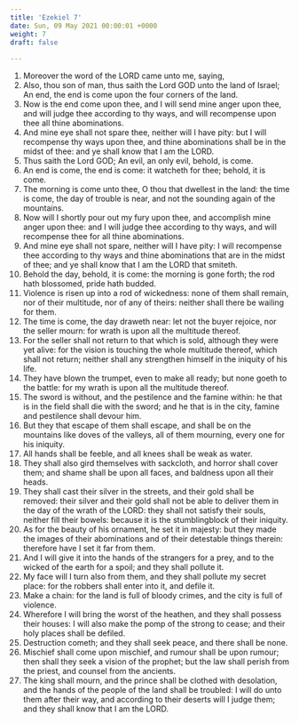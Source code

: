 ```yaml
---
title: 'Ezekiel 7'
date: Sun, 09 May 2021 00:00:01 +0000
weight: 7
draft: false
  
---
```


1. Moreover the word of the LORD came unto me, saying,
2. Also, thou son of man, thus saith the Lord GOD unto the land of Israel; An end, the end is come upon the four corners of the land.
3. Now is the end come upon thee, and I will send mine anger upon thee, and will judge thee according to thy ways, and will recompense upon thee all thine abominations.
4. And mine eye shall not spare thee, neither will I have pity: but I will recompense thy ways upon thee, and thine abominations shall be in the midst of thee: and ye shall know that I am the LORD.
5. Thus saith the Lord GOD; An evil, an only evil, behold, is come.
6. An end is come, the end is come: it watcheth for thee; behold, it is come.
7. The morning is come unto thee, O thou that dwellest in the land: the time is come, the day of trouble is near, and not the sounding again of the mountains.
8. Now will I shortly pour out my fury upon thee, and accomplish mine anger upon thee: and I will judge thee according to thy ways, and will recompense thee for all thine abominations.
9. And mine eye shall not spare, neither will I have pity: I will recompense thee according to thy ways and thine abominations that are in the midst of thee; and ye shall know that I am the LORD that smiteth.
10. Behold the day, behold, it is come: the morning is gone forth; the rod hath blossomed, pride hath budded.
11. Violence is risen up into a rod of wickedness: none of them shall remain, nor of their multitude, nor of any of theirs: neither shall there be wailing for them.
12. The time is come, the day draweth near: let not the buyer rejoice, nor the seller mourn: for wrath is upon all the multitude thereof.
13. For the seller shall not return to that which is sold, although they were yet alive: for the vision is touching the whole multitude thereof, which shall not return; neither shall any strengthen himself in the iniquity of his life.
14. They have blown the trumpet, even to make all ready; but none goeth to the battle: for my wrath is upon all the multitude thereof.
15. The sword is without, and the pestilence and the famine within: he that is in the field shall die with the sword; and he that is in the city, famine and pestilence shall devour him.
16. But they that escape of them shall escape, and shall be on the mountains like doves of the valleys, all of them mourning, every one for his iniquity.
17. All hands shall be feeble, and all knees shall be weak as water.
18. They shall also gird themselves with sackcloth, and horror shall cover them; and shame shall be upon all faces, and baldness upon all their heads.
19. They shall cast their silver in the streets, and their gold shall be removed: their silver and their gold shall not be able to deliver them in the day of the wrath of the LORD: they shall not satisfy their souls, neither fill their bowels: because it is the stumblingblock of their iniquity.
20. As for the beauty of his ornament, he set it in majesty: but they made the images of their abominations and of their detestable things therein: therefore have I set it far from them.
21. And I will give it into the hands of the strangers for a prey, and to the wicked of the earth for a spoil; and they shall pollute it.
22. My face will I turn also from them, and they shall pollute my secret place: for the robbers shall enter into it, and defile it.
23. Make a chain: for the land is full of bloody crimes, and the city is full of violence.
24. Wherefore I will bring the worst of the heathen, and they shall possess their houses: I will also make the pomp of the strong to cease; and their holy places shall be defiled.
25. Destruction cometh; and they shall seek peace, and there shall be none.
26. Mischief shall come upon mischief, and rumour shall be upon rumour; then shall they seek a vision of the prophet; but the law shall perish from the priest, and counsel from the ancients.
27. The king shall mourn, and the prince shall be clothed with desolation, and the hands of the people of the land shall be troubled: I will do unto them after their way, and according to their deserts will I judge them; and they shall know that I am the LORD.
